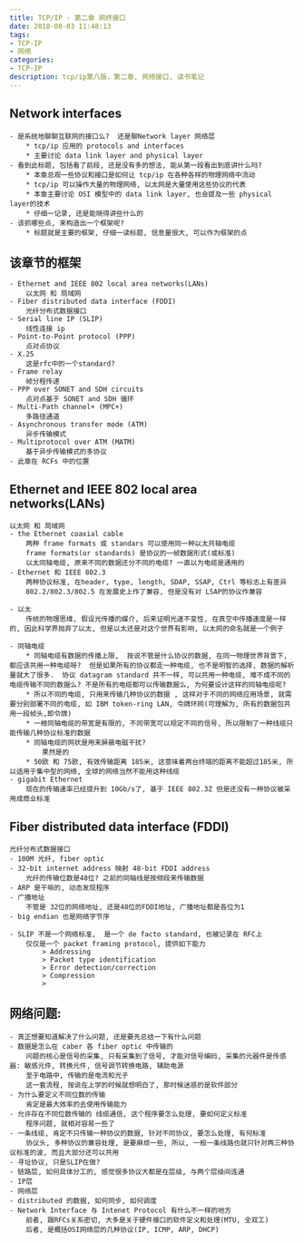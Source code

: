 ```yaml
---
title: TCP/IP - 第二章 网终接口
date: 2018-08-03 11:48:13
tags: 
- TCP-IP
- 网络
categories: 
- TCP-IP
description: tcp/ip第八版，第二章, 网络接口, 读书笔记
---
```


## Network interfaces
    - 是系统地聊聊互联网的接口么?  还是聊Network layer 网络层
        * tcp/ip 应用的 protocols and interfaces
        * 主要讨论 data link layer and physical layer
    - 看到此标题, 包括看了前段, 还是没有多的想法, 能从第一段看出到底讲什么吗?
        * 本章总观一些协议和接口是如何让 tcp/ip 在各种各样的物理网络中流动
        * tcp/ip 可以操作大量的物理网络, 以太网是大量使用这些协议的代表
        * 本章主要讨论 OSI 模型中的 data link layer, 也会提及一些 physical layer的技术
        * 仔细一记录, 还是能晓得讲些什么的
    - 该抓哪些点, 来构造出一个框架呢?
        * 标题就是主要的框架, 仔细一读标题, 信息量很大, 可以作为框架的点

## 该章节的框架
    - Ethernet and IEEE 802 local area networks(LANs)
        以太网 和 局域网
    - Fiber distributed data interface (FDDI)
        光纤分布式数据接口
    - Serial line IP (SLIP)
        线性连接 ip
    - Point-to-Point protocol (PPP)
        点对点协议
    - X.25
        这是rfc中的一个standard?
    - Frame relay
        帧分程传递
    - PPP over SONET and SDH circuits
        点对点基于 SONET and SDH 循环
    - Multi-Path channel+ (MPC+)
        多路径通道
    - Asynchronous transfer mode (ATM)
        异步传输模式
    - Multiprotocol over ATM (MATM)
        基于异步传输模式的多协议
    - 此章在 RCFs 中的位置

## Ethernet and IEEE 802 local area networks(LANs)
    以太网 和 局域网
    - the Ethernet coaxial cable
        两种 frame formats 或 standars 可以使用同一种以太共轴电缆
        frame formats(or standards) 是协议的一帧数据形式(或标准)
        以太同轴电缆, 原来不同的数据还分不同的电缆? 一直以为电缆是通用的
    - Ethernet 和 IEEE 802.3
        两种协议标准, 在header, type, length, SDAP, SSAP, Ctrl 等标志上有差异
        802.2/802.3/802.5 在发展史上作了兼容, 但是没有对 LSAP的协议作兼容

    - 以太
        传统的物理思维, 假设光传播的媒介, 后来证明光速不变性, 在真空中传播速度是一样的, 因此科学界抛弃了以太, 但是以太还是对这个世界有影响, 以太网的命名就是一个例子

    - 同轴电缆
        * 同轴电缆有数据的传播上限,  按说不管是什么协议的数据, 在同一物理世界背景下, 都应该共用一种电缆呀?  但是如果所有的协议都走一种电缆, 也不是明智的选择, 数据的解析量就大了很多.  协议 datagram standard 并不一样, 可以共用一种电缆, 难不成不同的电缆传输不同的数据么? 不是所有的电缆都可以传输数据么, 为何要设计这样的同轴电缆呢?
        * 所以不同的电缆, 只用来传输几种协议的数据 , 这样对于不同的网络应用场景, 就需要分别部署不同的电缆, 如 IBM token-ring LAN, 令牌环网(可理解为, 所有的数据包共用一段帧头,即令牌)
        * 一根同轴电缆的带宽是有限的, 不同带宽可以规定不同的信号, 所以限制了一种线缆只能传输几种协议标准的数据
        * 同轴电缆的网状是用来屏蔽电磁干扰? 
            果然是的
        * 50欧 和 75欧, 有效传输距离 185米, 这意味着两台终端的距离不能超过185米, 所以适用于集中型的网络, 全球的网络当然不能用这种线缆
    - gigabit Ethernet
        现在的传输速率已经提升到 10Gb/s了, 基于 IEEE 802.3Z 但是还没有一种协议被采用成商业标准
    
##  Fiber distributed data interface (FDDI)
    光纤分布式数据接口
    - 100M 光纤, fiber optic
    - 32-bit internet address 映射 48-bit FDDI address
        光纤的传输位数是48位? 之前的同轴线是按频段来传输数据
    - ARP 是干嘛的, 动态发现程序
    - 广播地址
        不管是 32位的网络地址, 还是48位的FDDI地址, 广播地址都是各位为1
    - big endian 也是网络字节序

    - SLIP 不是一个网络标准,  是一个 de facto standard, 也被记录在 RFC上
        仅仅是一个 packet framing protocol, 提供如下能力
            > Addressing
            > Packet type identification
            > Error detection/correction
            > Compression
            > 

## 网络问题:
    - 真正想要知道解决了什么问题, 还是要先总结一下有什么问题
    - 数据是怎么在 caber 各 fiber optic 中传输的
        问题的核心是信号的采集, 只有采集到了信号, 才能对信号编码, 采集的元器件是传感器: 敏感元件, 转换元件, 信号调节转换电路, 辅助电源
        至于电路中, 传输的是电流和光子
        这一套流程, 按说在上学的时候就想明白了, 那时候迷惑的是软件部分
    - 为什么要定义不同位数的传输
        肯定是最大效率的去使用传输能力
    - 允许存在不同位数传输的 线缆通信, 这个程序要怎么处理, 要如何定义标准
        程序问题, 就相对容易一些了
    - 一条线缆, 肯定不只传输一种协议的数据, 针对不同协议, 要怎么处理, 有何标准
        协议头, 多种协议的兼容处理, 是要麻烦一些, 所以, 一般一条线路也就只针对两三种协议标准的波, 而且大部分还可以共用
    - 寻址协议, 只是SLIP在做?
    - 链路层, 如何具体分工的, 感觉很多协议大都是在层级, 与两个层级间连通
    - IP层
    - 网络层
    - distributed 的数据, 如何同步, 如何调度
    - Network Interface 与 Intenet Protocol 有什么不一样的地方
        前者, 跟RFCs关系密切, 大多是关于硬件接口的软件定义和处理(MTU, 全双工)
        后者, 是概括OSI网络层的几种协议(IP, ICMP, ARP, DHCP)

